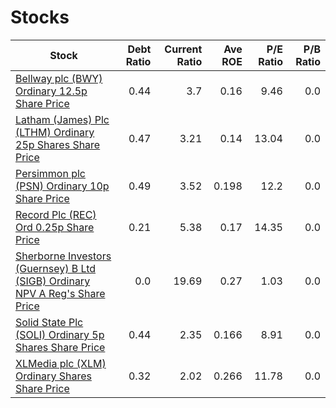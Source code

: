 # Stocks
| Stock | Debt Ratio | Current Ratio | Ave ROE | P/E Ratio | P/B Ratio |
| ----- | ----------:| -------------:| -------:| ---------:| ---------:|
|[Bellway plc (BWY) Ordinary 12.5p Share Price ](http://www.hl.co.uk/shares/shares-search-results/b/bellway-plc-ordinary-12.5p "Link")|0.44|3.7|0.16|9.46|0.0|
|[Latham (James) Plc (LTHM) Ordinary 25p Shares Share Price ](http://www.hl.co.uk/shares/shares-search-results/l/latham-james-plc-ordinary-25p-shares "Link")|0.47|3.21|0.14|13.04|0.0|
|[Persimmon plc (PSN) Ordinary 10p Share Price ](http://www.hl.co.uk/shares/shares-search-results/p/persimmon-plc-ordinary-10p "Link")|0.49|3.52|0.198|12.2|0.0|
|[Record Plc (REC) Ord 0.25p Share Price ](http://www.hl.co.uk/shares/shares-search-results/r/record-plc-ord-0.25p "Link")|0.21|5.38|0.17|14.35|0.0|
|[Sherborne Investors (Guernsey) B Ltd (SIGB) Ordinary NPV A Reg's Share Price ](http://www.hl.co.uk/shares/shares-search-results/s/sherborne-investors-guernsey-ord-npv-a "Link")|0.0|19.69|0.27|1.03|0.0|
|[Solid State Plc (SOLI) Ordinary 5p Shares Share Price ](http://www.hl.co.uk/shares/shares-search-results/s/solid-state-plc-ordinary-5p-shares "Link")|0.44|2.35|0.166|8.91|0.0|
|[XLMedia plc (XLM) Ordinary Shares Share Price ](http://www.hl.co.uk/shares/shares-search-results/x/xlmedia-plc-ordinary-shares "Link")|0.32|2.02|0.266|11.78|0.0|
